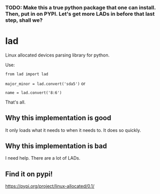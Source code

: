 ### TODO: Make this a true python package that one can install. Then, put in on PYPI. Let's get more LADs in before that last step, shall we?

# lad

Linux allocated devices parsing library for python.

Use:

`from lad import lad`

`major_minor = lad.convert('sda5')` or

`name = lad.convert('8:6')`

That's all.

## Why this implementation is good

It only loads what it needs to when it needs to. It does so quickly.

## Why this implementation is bad

I need help. There are a lot of LADs.

## Find it on pypi!

https://pypi.org/project/linux-allocated/0.1/

